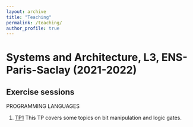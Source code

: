 ```yaml
---
layout: archive
title: "Teaching"
permalink: /teaching/
author_profile: true
---
```


# Systems and Architecture, L3, ENS-Paris-Saclay (2021-2022)

## Exercise sessions

PROGRAMMING LANGUAGES

1. [TP1](TP01/tp01_eng.pdf)
This TP covers some topics on bit manipulation and logic gates.
